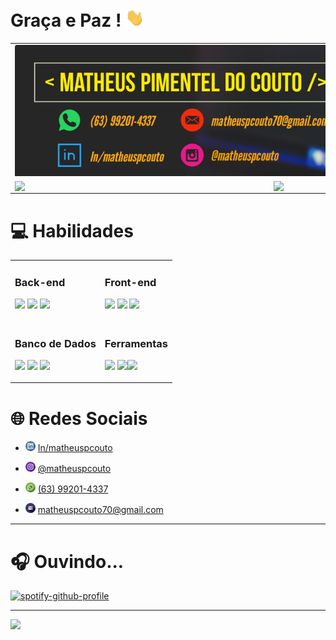 # Graça e Paz ! <img src="https://github.com/MatheusPcouto10/MatheusPcouto10/blob/main/imagens-github-profile/Hi.gif" width="30px">
  
 <table align="center">
  <tr>
    <td colspan="2"><img src="https://github.com/MatheusPcouto10/MatheusPcouto10/blob/main/imagens-github-profile/cabecalho.png"></td>
    <tr>
    <td><img width="400px" align="left" src="https://github-readme-stats.vercel.app/api/top-langs/?username=MatheusPcouto10&hide=html&layout=compact&theme=gruvbox" /></td>
    <td><img width="400px" align="right" src="https://github-readme-stats.vercel.app/api?username=MatheusPcouto10&theme=gruvbox"/></td>
    </tr> 
 </table>

# :computer: Habilidades

<table align="center">
    <tr>
    <td><h3>Back-end</h3>
<p>
  <img src="https://img.shields.io/badge/Python%20-%2314354C.svg?&style=for-the-badge&logo=python&logoColor=white"/>
  <img src="https://img.shields.io/badge/Java-%23ED8B00.svg?&style=for-the-badge&logo=java&logoColor=white"/>
  <img src="https://img.shields.io/badge/c%23%20-%23239120.svg?&style=for-the-badge&logo=c-sharp&logoColor=white"/>
</p>
      </td>
    <td><h3>Front-end</h3>
<p>
  <img src="https://img.shields.io/badge/HTML5%20-%23E34F26.svg?&style=for-the-badge&logo=html5&logoColor=white"/>
  <img src="https://img.shields.io/badge/CSS3%20-%231572B6.svg?&style=for-the-badge&logo=css3&logoColor=white"/>
  <img src="https://img.shields.io/badge/Bootstrap%20-%23563D7C.svg?&style=for-the-badge&logo=bootstrap&logoColor=white"/>
</p></td>
  </tr>
      <tr>
      <td><h3>Banco de Dados</h3>
<p>
  <img src="https://img.shields.io/badge/MySQL-%2300f.svg?&style=for-the-badge&logo=mysql&logoColor=white"/>
  <img src ="https://img.shields.io/badge/Postgres-%23316192.svg?&style=for-the-badge&logo=postgresql&logoColor=white"/>
  <img src="https://img.shields.io/badge/SQL%20Server-%2312100E.svg?logo=microsoft-sql-server&logoColor=red&style=for-the-badge"/>
        </p></td>
      <td><h3>Ferramentas</h3>
<p>
  <img src="https://img.shields.io/badge/git%20-%23F05033.svg?&style=for-the-badge&logo=git&logoColor=white"/>
  <img src="https://img.shields.io/badge/github%20-%23121011.svg?&style=for-the-badge&logo=github&logoColor=white"/><img src="https://img.shields.io/badge/adobe%20-%23FF0000.svg?&style=for-the-badge&logo=adobe&logoColor=white"/>
        </p></td>
    </tr> 
 </table>

# :globe_with_meridians: Redes Sociais

  - <a href="https://www.linkedin.com/in/matheuspcouto/"><img src="https://github.com/MatheusPcouto10/MatheusPcouto10/blob/main/imagens-github-profile/linkedin.png" width="16"></img></a> [In/matheuspcouto](https://www.linkedin.com/in/matheuspcouto/)
  
  - <a href="https://www.instagram.com/matheuspcouto/?hl=pt-br"><img src="https://github.com/MatheusPcouto10/MatheusPcouto10/blob/main/imagens-github-profile/instagram.png" width="16"></img></a> [@matheuspcouto](https://www.instagram.com/matheuspcouto/?hl=pt-br)
  
  - <a href="https://api.whatsapp.com/send?phone=5563992014337"><img src="https://github.com/MatheusPcouto10/MatheusPcouto10/blob/main/imagens-github-profile/whatsapp.png" width="16"></img></a> [(63) 99201-4337](https://api.whatsapp.com/send?phone=5563992014337)
  
  - <a href="https://mail.google.com/mail/u/0/#inbox?compose=GTvVlcRwRQCBCdgmVkcsctSHvzrRwtgGSmWvxrpShsmCfgtLJzwPxcDgqkcjVLlnSzKGbZXPnhVSF"><img src="https://github.com/MatheusPcouto10/MatheusPcouto10/blob/main/imagens-github-profile/gmail.png" width="16"></img></a> [matheuspcouto70@gmail.com](https://mail.google.com/mail/u/0/#inbox?compose=GTvVlcRwRQCBCdgmVkcsctSHvzrRwtgGSmWvxrpShsmCfgtLJzwPxcDgqkcjVLlnSzKGbZXPnhVSF)

---

# :headphones: Ouvindo...

[![spotify-github-profile](https://spotify-github-profile.vercel.app/api/view?uid=12164155915&cover_image=true&theme=novatorem)](https://spotify-github-profile.vercel.app/api/view?uid=12164155915&redirect=true)

---

![](https://komarev.com/ghpvc/?username=MatheusPcouto10&color=blue&style=flat)

